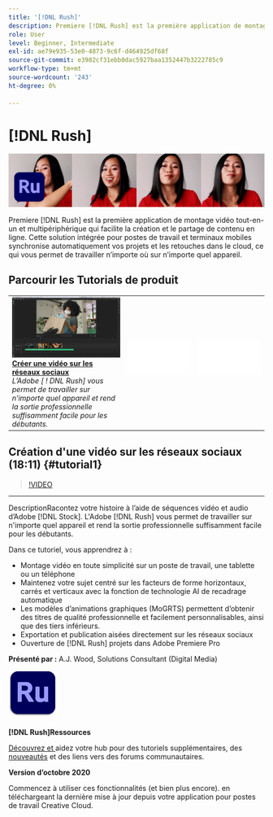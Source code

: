 ```yaml
---
title: '[!DNL Rush]'
description: Premiere [!DNL Rush] est la première application de montage vidéo tout-en-un et multipériphérique qui facilite la création et le partage de contenu en ligne.
role: User
level: Beginner, Intermediate
exl-id: ae79e935-53e0-4873-9c6f-d464925df68f
source-git-commit: e3982cf31ebb0dac5927baa1352447b3222785c9
workflow-type: tm+mt
source-wordcount: '243'
ht-degree: 0%

---
```


# [!DNL Rush]

![Image de héros du tutoriel](../assets/Rush.jpg)

Premiere [!DNL Rush] est la première application de montage vidéo tout-en-un et multipériphérique qui facilite la création et le partage de contenu en ligne. Cette solution intégrée pour postes de travail et terminaux mobiles synchronise automatiquement vos projets et les retouches dans le cloud, ce qui vous permet de travailler n’importe où sur n’importe quel appareil.

## Parcourir les Tutorials de produit

<table style="table-layout:fixed">
<tr>
 <td>
   <a href="rush.md#tutorial1">
      <img alt="Créer une vidéo sur les réseaux sociaux" src="../assets/rush_socialMediaAd_wood_thumbnail.jpg" />
   </a>
    <div>
   <a href="rush.md#tutorial1"><strong>Créer une vidéo sur les réseaux sociaux</strong></a>
    </div>
    <em>L’Adobe [ ! DNL Rush] vous permet de travailler sur n’importe quel appareil et rend la sortie professionnelle suffisamment facile pour les débutants.</em>
    <br>
  </td>
  <td>
    <img alt="Espacement" src="../assets/Whitespacer.png" />
    <div>
    <br>
  </td>
  <td>
    <img alt="Espacement" src="../assets/Whitespacer.png" />
    <div>
    <br>
  </td>
</tr>
</table>

## Création d&#39;une vidéo sur les réseaux sociaux (18:11) {#tutorial1}

>[!VIDEO](https://video.tv.adobe.com/v/326900?hidetitle=true)

****
DescriptionRacontez votre histoire à l’aide de séquences vidéo et audio d’Adobe  [!DNL Stock]. L&#39;Adobe [!DNL Rush] vous permet de travailler sur n&#39;importe quel appareil et rend la sortie professionnelle suffisamment facile pour les débutants.

Dans ce tutoriel, vous apprendrez à :
* Montage vidéo en toute simplicité sur un poste de travail, une tablette ou un téléphone
* Maintenez votre sujet centré sur les facteurs de forme horizontaux, carrés et verticaux avec la fonction de technologie AI de recadrage automatique
* Les modèles d’animations graphiques (MoGRTS) permettent d’obtenir des titres de qualité professionnelle et facilement personnalisables, ainsi que des tiers inférieurs.
* Exportation et publication aisées directement sur les réseaux sociaux
* Ouverture de [!DNL Rush] projets dans Adobe Premiere Pro

**Présenté par :**
A.J. Wood, Solutions Consultant (Digital Media)

![Logo Rush](../assets/ru_appicon_96.png)

**[!DNL Rush]Ressources**

[Découvrez et ](https://helpx.adobe.com/support/premiere-rush.html) aidez votre hub pour des tutoriels supplémentaires, des  [nouveautés](https://helpx.adobe.com/premiere-rush/user-guide.html/premiere-rush/help/whats-new.ug.html) et des liens vers des forums communautaires.

**Version d’octobre 2020**

Commencez à utiliser ces fonctionnalités (et bien plus encore). en téléchargeant la dernière mise à jour depuis votre application pour postes de travail Creative Cloud.
